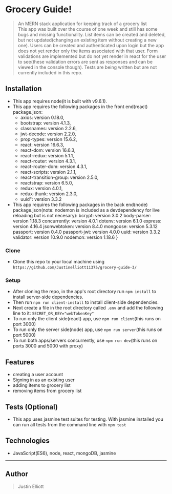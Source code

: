 # Grocery Guide!

> An MERN stack application for keeping track of a grocery list  
> This app was built over the course of one week and still has some bugs and missing functionality. List items can be created and deleted, but not updated(changing an existing item without creating a new one). Users can be created and authenticated upon login but the app does not yet render only the items associated with that user. Form validations are implemented but do not yet render in react for the user to see(these validation errors are sent as responses and can be viewed in the console though). Tests are being written but are not currently included in this repo.



## Installation

- This app requires node(it is built with v9.6.1).  
- This app requires the following packages in the front end(react) package.json:   
    - axios: version 0.18.0,
    - bootstrap: version 4.1.3,
    - classnames: version 2.2.6,
    - jwt-decode: version 2.2.0,
    - prop-types: version 15.6.2,
    - react: version 16.6.3,
    - react-dom: version 16.6.3,
    - react-redux: version 5.1.1,
    - react-router: version 4.3.1,
    - react-router-dom: version 4.3.1,
    - react-scripts: version 2.1.1,
    - react-transition-group: version 2.5.0,
    - reactstrap: version 6.5.0,
    - redux: version 4.0.1,
    - redux-thunk: version 2.3.0,
    - uuid": version 3.3.2
- This app requires the following packages in the back end(node) package.json(note: nodemon is included as a devdependency for live reloading but is not necesary):
    bcrypt: version 3.0.2
    body-parser: version 1.18.3
    concurrently: version 4.0.1
    dotenv: version 6.1.0
    express: version 4.16.4
    jsonwebtoken: version 8.4.0
    mongoose: version 5.3.12
    passport: version 0.4.0
    passport-jwt: version 4.0.0
    uuid: version 3.3.2
    validator: version 10.9.0
    nodemon: version 1.18.6
  }
### Clone

- Clone this repo to your local machine using `https://github.com/Justinelliott11375/grocery-guide-3/`

### Setup

- After cloning the repo, in the app's root directory run `npm install` to install server-side dependencies.
- Then run `npm run client-install` to install client-side dependencies.
- Next create a file in the root directory called `.env` and add the following line to it:
    `SECRET_OR_KEY="webTokenKey"`
- To run only the client side(react) app, use `npm run client`(this runs on port 3000)
- To run only the server side(node) app, use `npm run server`(this runs on port 5000)
- To run both apps/servers concurrently, use `npm run dev`(this runs on ports 3000 and 5000 with proxy)


## Features

- creating a user account  
- Signing in as an existing user
- adding items to grocery list 
- removing items from grocery list

## Tests (Optional)

- This app uses jasmine test suites for testing. With jasmine installed you can run all tests from the command line with `npm test`

## Technologies

- JavaScript(ES6), node, react, mongoDB, jasmine

---

## Author

> Justin Elliott
